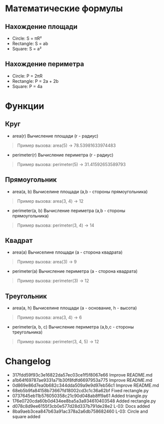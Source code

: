 # Математические формулы
## Нахождение площади
- Circle: S = πR²
- Rectangle: S = ab
- Square: S = a²

## Нахождение периметра
- Circle: P = 2πR
- Rectangle: P = 2a + 2b
- Square: P = 4a

# Функции
## Круг
- area(r) Вычисление площади (r - радиус)
> Пример вызова: area(5) -> 78.53981633974483
- perimeter(r) Вычисление периметра (r - радиус)
> Пример вызова: perimeter(5) -> 31.41592653589793

## Прямоугольник
- area(a, b) Вычиселине площади (a,b - стороны прямоугольника)
> Пример вызова: area(3, 4) -> 12
- perimeter(a, b) Вычисление периметра (a,b - стороны прямоугольника)
> Пример вызова: perimeter(3, 4) -> 14

## Квадрат
- area(a) Вычиселине площади (a - сторона квадрата)
> Пример вызова: area(3) -> 9
- perimeter(a) Вычисление периметра (a - сторона квадрата)
> Пример вызова: perimeter(3) -> 12

## Треугольник
- area(a, h) Вычиселине площади (a - основание, h - высота)
> Пример вызова: area(3, 4) -> 6
- perimeter(a, b, c) Вычисление периметра (a,b,c - стороны треугольника)
> Пример вызова: perimeter(3, 4, 5) -> 12

# Changelog
* 317fdd59f93c3e16822da57ec03ce1f5f8067e66 Improve README.md
* a1b64f69787ae9331a71b30f8fdfd6697953a775 Improve README.md
* 0d869e86d7ea0b682c344dda509a9e9d97eb56c1 Improve README.md
* 68eb5b9fa84158b73667fd18002cd3c1c36a62bf Fixed rectangle.py
* 0737645eb11b576050358c21c90d048ab8ff9a61 Added triangle.py
* 176e0720cda60b0d434ee8ba5a3a934610403548 Added rectangle.py
* d078c8d9ee6155f3cb0e577d28d337b791de28e2 L-03: Docs added
* 8ba9aeb3cea847b63a91ac378a2a6db758682460 L-03: Circle and square added

